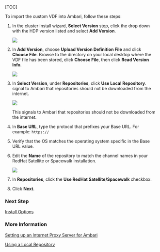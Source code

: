 [TOC]

To import the custom VDF into Ambari, follow these steps:

1. In the cluster install wizard, **Select Version** step, click the drop down with the HDP version listed and select **Add Version**.

   ![](https://cdn.north.devlive.org/images/2024/05/10/17153411643292.jpg)

2. In **Add Version**, choose **Upload Version Definition File** and click **Choose File**. Browse to the directory on your local desktop where the VDF file has been stored, click **Choose File**, then click **Read Version Info**.

   ![](https://cdn.north.devlive.org/images/2024/05/10/17153416153315.jpg)

3. In **Select Version**, under **Repositories**, click **Use Local Repository**. signal to Ambari that repositories should not be downloaded from the internet.

   ![](https://cdn.north.devlive.org/images/2024/05/10/17153416198321.jpg)

   This signals to Ambari that repositories should not be downloaded from the internet.

4. In **Base URL**, type the protocol that prefixes your Base URL. For example: `https://`
5. Verify that the OS matches the operating system specific in the Base URL value.
6. Edit the **Name** of the repository to match the channel names in your RedHat Satellite or Spacewalk installation.

   ![](https://cdn.north.devlive.org/images/2024/05/10/17153416233035.jpg)

7. In **Repositories**, click the **Use RedHat Satellite/Spacewalk** checkbox.
8. Click **Next**.

### Next Step

[Install Options]($InstallOptions)

### More Information

[Setting up an Internet Proxy Server for Ambari](https://docs.devlive.org/read/apache-ambari-en-administering-2.7.4.0/Setting-Up-Ambari-To-Use-An-Internet-Proxy-Server)

[Using a Local Repository]($UsingALocalRepository)
